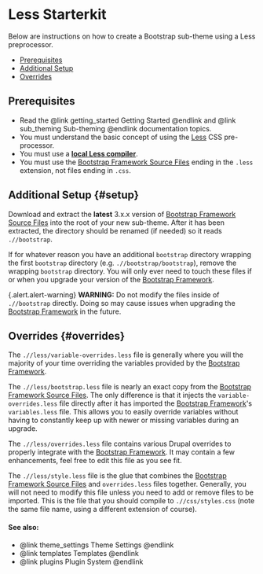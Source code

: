 <!-- @file Instructions for subtheming using the Less Starterkit. -->
<!-- @defgroup sub_theming_less -->
<!-- @ingroup sub_theming -->
# Less Starterkit

Below are instructions on how to create a Bootstrap sub-theme using a Less
preprocessor.

- [Prerequisites](#prerequisites)
- [Additional Setup](#setup)
- [Overrides](#overrides)

## Prerequisites
- Read the @link getting_started Getting Started @endlink and
  @link sub_theming Sub-theming @endlink documentation topics.
- You must understand the basic concept of using the [Less] CSS pre-processor.
- You must use a **[local Less compiler](https://www.google.com/search?q=less+compiler)**.
- You must use the [Bootstrap Framework Source Files] ending in the `.less`
  extension, not files ending in `.css`.

## Additional Setup {#setup}
Download and extract the **latest** 3.x.x version of
[Bootstrap Framework Source Files] into the root of your new sub-theme. After
it has been extracted, the directory should be renamed (if needed) so it reads
`.//bootstrap`.

If for whatever reason you have an additional `bootstrap` directory wrapping the
first `bootstrap` directory (e.g. `.//bootstrap/bootstrap`), remove the
wrapping `bootstrap` directory. You will only ever need to touch these files if
or when you upgrade your version of the [Bootstrap Framework].

{.alert.alert-warning} **WARNING:** Do not modify the files inside of
`.//bootstrap` directly. Doing so may cause issues when upgrading the
[Bootstrap Framework] in the future.

## Overrides {#overrides}
The `.//less/variable-overrides.less` file is generally where you will
the majority of your time overriding the variables provided by the [Bootstrap
Framework].

The `.//less/bootstrap.less` file is nearly an exact copy from the
[Bootstrap Framework Source Files]. The only difference is that it injects the
`variable-overrides.less` file directly after it has imported the [Bootstrap
Framework]'s `variables.less` file. This allows you to easily override variables
without having to constantly keep up with newer or missing variables during an
upgrade.

The `.//less/overrides.less` file contains various Drupal overrides to
properly integrate with the [Bootstrap Framework]. It may contain a few
enhancements, feel free to edit this file as you see fit.

The `.//less/style.less` file is the glue that combines the
[Bootstrap Framework Source Files] and `overrides.less` files together.
Generally, you will not need to modify this file unless you need to add or
remove files to be imported. This is the file that you should compile to
`.//css/styles.css` (note the same file name, using a different
extension of course).

#### See also:
- @link theme_settings Theme Settings @endlink
- @link templates Templates @endlink
- @link plugins Plugin System @endlink

[Bootstrap Framework]: https://getbootstrap.com/docs/3.4/
[Bootstrap Framework Source Files]: https://github.com/twbs/bootstrap/releases
[Less]: http://lesscss.org
